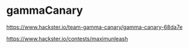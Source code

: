 # gammaCanary

https://www.hackster.io/team-gamma-canary/gamma-canary-68da7e

https://www.hackster.io/contests/maximunleash
